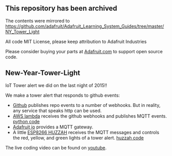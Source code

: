 ## This repository has been archived

The contents were mirrored to https://github.com/adafruit/Adafruit_Learning_System_Guides/tree/master/NY_Tower_Light

All code MIT License, please keep attribution to Adafruit Industries

Please consider buying your parts at [Adafruit.com](https://www.adafruit.com) to support open source code.

## New-Year-Tower-Light
IoT Tower alert we did on the last night of 2015!!

We make a tower alert that responds to github events:

- [Github] publishes repo events to a number of webhooks. But in reality, any service that speaks http can be used.
- [AWS lambda] receives the github webhooks and publishes MQTT events. [python code](lambda/)
- [Adafruit io] provides a MQTT gateway.
- A little [ESP8266 HUZZAH] receives the MQTT messages and controls the red, yellow, and green lights of a tower alert. [huzzah code](esp8266/)

The live coding video can be found on [youtube].

[Github]: https://www.github.com/
[Adafruit io]: https://io.adafruit.com/
[ESP8266 HUZZAH]: https://www.adafruit.com/products/2471
[AWS lambda]: https://aws.amazon.com/lambda
[youtube]: https://www.youtube.com/watch?v=TnjIXlnaN00
